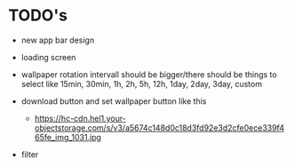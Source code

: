 # TODO's

- new app bar design

- loading screen

- wallpaper rotation intervall should be bigger/there should be things to select like 15min, 30min, 1h, 2h, 5h, 12h, 1day, 2day, 3day, custom
- download button and set wallpaper button like this
    - https://hc-cdn.hel1.your-objectstorage.com/s/v3/a5674c148d0c18d3fd92e3d2cfe0ece339f465fe_img_1031.jpg
- filter